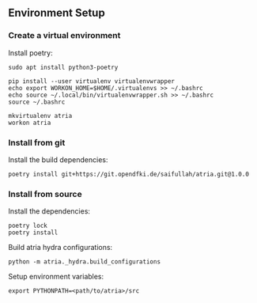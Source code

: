 ## Environment Setup

### Create a virtual environment
Install poetry:
```
sudo apt install python3-poetry
```

```
pip install --user virtualenv virtualenvwrapper
echo export WORKON_HOME=$HOME/.virtualenvs >> ~/.bashrc
echo source ~/.local/bin/virtualenvwrapper.sh >> ~/.bashrc
source ~/.bashrc
```

```
mkvirtualenv atria
workon atria
```

### Install from git
Install the build dependencies:
```
poetry install git+https://git.opendfki.de/saifullah/atria.git@1.0.0
```
### Install from source
Install the dependencies:
```
poetry lock
poetry install
```

Build atria hydra configurations:
```
python -m atria._hydra.build_configurations
```

Setup environment variables:
```
export PYTHONPATH=<path/to/atria>/src
```
